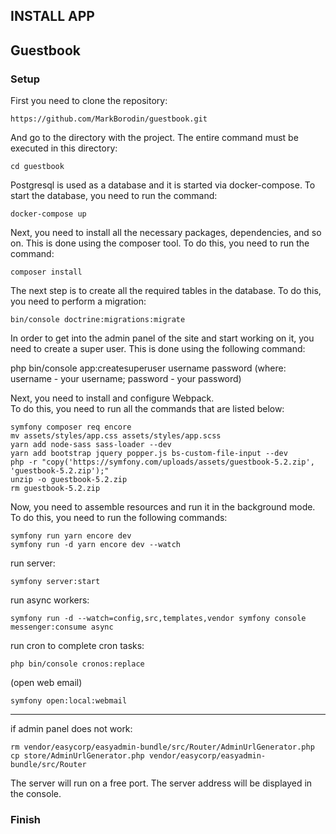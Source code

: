 ## INSTALL APP

## Guestbook

### Setup

First you need to clone the repository:
```
https://github.com/MarkBorodin/guestbook.git
```
And go to the directory with the project. The entire command must be executed in this directory:
```
cd guestbook
```

Postgresql is used as a database and it is started via docker-compose. To start the database, you need to run the command:
```
docker-compose up
```

Next, you need to install all the necessary packages, dependencies, and so on. This is done using the composer tool. To do this, you need to run the command:
```
composer install
```

The next step is to create all the required tables in the database. To do this, you need to perform a migration:
```
bin/console doctrine:migrations:migrate
```

In order to get into the admin panel of the site and start working on it, you need to create a super user. This is done using the following command:

php bin/console app:createsuperuser username password
(where:
username - your username;
password - your password)

Next, you need to install and configure Webpack.  
To do this, you need to run all the commands that are listed below:
```
symfony composer req encore
mv assets/styles/app.css assets/styles/app.scss
yarn add node-sass sass-loader --dev
yarn add bootstrap jquery popper.js bs-custom-file-input --dev
php -r "copy('https://symfony.com/uploads/assets/guestbook-5.2.zip', 'guestbook-5.2.zip');"
unzip -o guestbook-5.2.zip
rm guestbook-5.2.zip
```

Now, you need to assemble resources and run it in the background mode.  
To do this, you need to run the following commands:
```
symfony run yarn encore dev
symfony run -d yarn encore dev --watch
```

run server:
```
symfony server:start
```

run async workers:
```
symfony run -d --watch=config,src,templates,vendor symfony console messenger:consume async
```

run cron to complete cron tasks:
```
php bin/console cronos:replace
```

(open web email)
```
symfony open:local:webmail
```

********

if admin panel does not work:  
```
rm vendor/easycorp/easyadmin-bundle/src/Router/AdminUrlGenerator.php
cp store/AdminUrlGenerator.php vendor/easycorp/easyadmin-bundle/src/Router
```


The server will run on a free port. The server address will be displayed in the console.

### Finish

